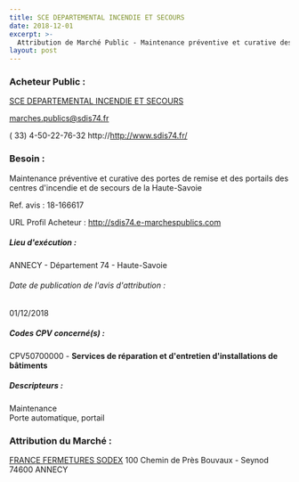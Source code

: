 ```yaml
---
title: SCE DEPARTEMENTAL INCENDIE ET SECOURS
date: 2018-12-01
excerpt: >-
  Attribution de Marché Public - Maintenance préventive et curative des portes de remise et des portails des centres d'incendie et de secours de la Haute-Savoie
layout: post
---
```


### Acheteur Public : 
<a href="/acheteur-139/siren-287410203"> SCE DEPARTEMENTAL INCENDIE ET SECOURS</a><br/>



marches.publics@sdis74.fr

( 33) 4-50-22-76-32
http://http://www.sdis74.fr/
### Besoin :

Maintenance préventive et curative des portes de remise et des portails des centres d'incendie et de secours de la Haute-Savoie

Ref. avis : 18-166617

URL Profil Acheteur : http://sdis74.e-marchespublics.com

##### Lieu d'exécution :

ANNECY - Département 74 - Haute-Savoie

###### Date de publication de l'avis d'attribution : 
01/12/2018

##### Codes CPV concerné(s) :
CPV50700000 - **Services de réparation et d'entretien d'installations de bâtiments** <br/>

##### Descripteurs :
Maintenance <br/>
Porte automatique, portail <br/>

### Attribution du Marché :
<a href="/entreprise-572/siren-537902827"> FRANCE FERMETURES SODEX</a>    100 Chemin de Près Bouvaux - Seynod 74600 ANNECY <br/>
